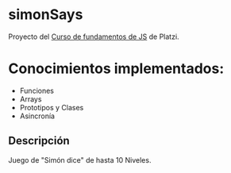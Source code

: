 # simonSays
Proyecto del [Curso de fundamentos de JS](https://platzi.com/clases/fundamentos-javascript/) de Platzi.

# Conocimientos implementados:
* Funciones
* Arrays
* Prototipos y Clases
* Asincronía

## Descripción
Juego de "Simón dice" de hasta 10 Niveles.
